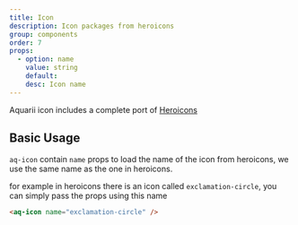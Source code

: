 ```yaml
---
title: Icon
description: Icon packages from heroicons
group: components
order: 7
props:
  - option: name
    value: string
    default:
    desc: Icon name
---
```


Aquarii icon includes a complete port of [Heroicons](https://heroicons.dev)

## Basic Usage
`aq-icon` contain `name` props to load the name of the icon from heroicons, we use the same name as the one in heroicons.

for example in heroicons there is an icon called `exclamation-circle`, you can simply pass the props using this name

<aq-icon name="exclamation-circle"></aq-icon>

```html
<aq-icon name="exclamation-circle" />
```